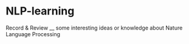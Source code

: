 # NLP-learning
Record &amp; Review
__
some interesting ideas or knowledge about Nature Language Processing
